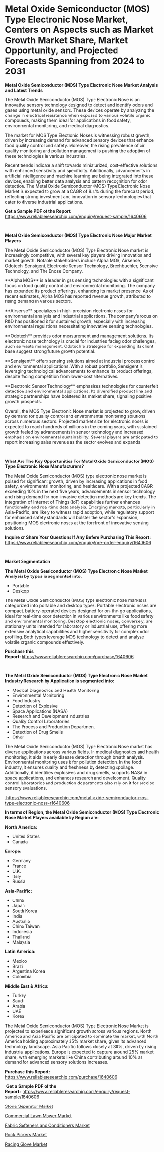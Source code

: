 <p><h1>Metal Oxide Semiconductor (MOS) Type Electronic Nose Market, Centers on Aspects such as Market Growth Market Share, Market Opportunity, and Projected Forecasts Spanning from 2024 to 2031</h1></p><p><strong>Metal Oxide Semiconductor (MOS) Type Electronic Nose Market Analysis and Latest Trends</strong></p>
<p><p>The Metal Oxide Semiconductor (MOS) Type Electronic Nose is an innovative sensory technology designed to detect and identify odors and gases using metal oxide sensors. These devices operate by analyzing the change in electrical resistance when exposed to various volatile organic compounds, making them ideal for applications in food safety, environmental monitoring, and medical diagnostics.</p><p>The market for MOS Type Electronic Noses is witnessing robust growth, driven by increasing demand for advanced sensory devices that enhance food quality control and safety. Moreover, the rising prevalence of air quality monitoring and pollution management is pushing the adoption of these technologies in various industries. </p><p>Recent trends indicate a shift towards miniaturized, cost-effective solutions with enhanced sensitivity and specificity. Additionally, advancements in artificial intelligence and machine learning are being integrated into these devices, enabling better data analysis and pattern recognition for odor detection. The Metal Oxide Semiconductor (MOS) Type Electronic Nose Market is expected to grow at a CAGR of 8.4% during the forecast period, reflecting strong investment and innovation in sensory technologies that cater to diverse industrial applications.</p></p>
<p><strong>Get a Sample PDF of the Report:&nbsp;</strong> <a href="https://www.reliableresearchiq.com/enquiry/request-sample/1640606?utm_campaign=1141&utm_medium=2&utm_source=Github&utm_content=ia&utm_term=25092024&utm_id=metal-oxide-semiconductor-mos-type-electronic-nose">https://www.reliableresearchiq.com/enquiry/request-sample/1640606</a></p>
<p>&nbsp;</p>
<p><strong>Metal Oxide Semiconductor (MOS) Type Electronic Nose Major Market Players</strong></p>
<p><p>The Metal Oxide Semiconductor (MOS) Type Electronic Nose market is increasingly competitive, with several key players driving innovation and market growth. Notable stakeholders include Alpha MOS, Airsense, Odotech, Sensigent, Electronic Sensor Technology, Brechbuehler, Scensive Technology, and The Enose Company.</p><p>**Alpha MOS** is a leader in gas sensing technologies with a significant focus on food quality control and environmental monitoring. The company has expanded its product offerings, enhancing its market presence. As of recent estimates, Alpha MOS has reported revenue growth, attributed to rising demand in various sectors.</p><p>**Airsense** specializes in high-precision electronic noses for environmental analysis and industrial applications. The company’s focus on R&D has positioned it for sustained growth, especially with increasing environmental regulations necessitating innovative sensing technologies.</p><p>**Odotech** provides odor measurement and management solutions. Its electronic nose technology is crucial for industries facing odor challenges, such as waste management. Odotech's strategies for expanding its client base suggest strong future growth potential.</p><p>**Sensigent** offers sensing solutions aimed at industrial process control and environmental applications. With a robust portfolio, Sensigent is leveraging technological advancements to enhance its product offerings, despite facing competition from lower-cost alternatives.</p><p>**Electronic Sensor Technology** emphasizes technologies for counterfeit detection and environmental applications. Its diversified product line and strategic partnerships have bolstered its market share, signaling positive growth prospects.</p><p>Overall, the MOS Type Electronic Nose market is projected to grow, driven by demand for quality control and environmental monitoring solutions across numerous sectors. Projected market size for electronic noses is expected to reach hundreds of millions in the coming years, with sustained growth fueled by advancements in sensor technology and increased emphasis on environmental sustainability. Several players are anticipated to report increasing sales revenue as the sector evolves and expands.</p></p>
<p>&nbsp;</p>
<p><strong>What Are The Key Opportunities For Metal Oxide Semiconductor (MOS) Type Electronic Nose Manufacturers?</strong></p>
<p><p>The Metal Oxide Semiconductor (MOS) type electronic nose market is poised for significant growth, driven by increasing applications in food safety, environmental monitoring, and healthcare. With a projected CAGR exceeding 10% in the next five years, advancements in sensor technology and rising demand for non-invasive detection methods are key trends. The integration of Internet of Things (IoT) capabilities further enhances functionality and real-time data analysis. Emerging markets, particularly in Asia-Pacific, are likely to witness rapid adoption, while regulatory support for enhanced safety standards will bolster the sector's expansion, positioning MOS electronic noses at the forefront of innovative sensing solutions.</p></p>
<p><strong>Inquire or Share Your Questions If Any Before Purchasing This Report:</strong> <a href="https://www.reliableresearchiq.com/enquiry/pre-order-enquiry/1640606?utm_campaign=1141&utm_medium=2&utm_source=Github&utm_content=ia&utm_term=25092024&utm_id=metal-oxide-semiconductor-mos-type-electronic-nose">https://www.reliableresearchiq.com/enquiry/pre-order-enquiry/1640606</a></p>
<p>&nbsp;</p>
<p><strong>Market Segmentation</strong></p>
<p><strong>The Metal Oxide Semiconductor (MOS) Type Electronic Nose Market Analysis by types is segmented into:</strong></p>
<p><ul><li>Portable</li><li>Desktop</li></ul></p>
<p><p>The Metal Oxide Semiconductor (MOS) type electronic nose market is categorized into portable and desktop types. Portable electronic noses are compact, battery-operated devices designed for on-the-go applications, ideal for real-time odor detection in various environments like food safety and environmental monitoring. Desktop electronic noses, conversely, are stationary units intended for laboratory or industrial use, offering more extensive analytical capabilities and higher sensitivity for complex odor profiling. Both types leverage MOS technology to detect and analyze volatile organic compounds effectively.</p></p>
<p><strong>Purchase this Report:&nbsp;</strong><a href="https://www.reliableresearchiq.com/purchase/1640606?utm_campaign=1141&utm_medium=2&utm_source=Github&utm_content=ia&utm_term=25092024&utm_id=metal-oxide-semiconductor-mos-type-electronic-nose">https://www.reliableresearchiq.com/purchase/1640606</a></p>
<p>&nbsp;</p>
<p><strong>The Metal Oxide Semiconductor (MOS) Type Electronic Nose Market Industry Research by Application is segmented into:</strong></p>
<p><ul><li>Medical Diagnostics and Health Monitoring</li><li>Environmental Monitoring</li><li>Food Industry</li><li>Detection of Explosive</li><li>Space Applications (NASA)</li><li>Research and Development Industries</li><li>Quality Control Laboratories</li><li>The Process and Production Department</li><li>Detection of Drug Smells</li><li>Other</li></ul></p>
<p><p>The Metal Oxide Semiconductor (MOS) Type Electronic Nose market has diverse applications across various fields. In medical diagnostics and health monitoring, it aids in early disease detection through breath analysis. Environmental monitoring uses it for pollution detection. In the food industry, it ensures quality and freshness by detecting spoilage. Additionally, it identifies explosives and drug smells, supports NASA in space applications, and enhances research and development. Quality control laboratories and production departments also rely on it for precise sensory evaluations.</p></p>
<p><a href="https://www.reliableresearchiq.com/metal-oxide-semiconductor-mos-type-electronic-nose-r1640606?utm_campaign=1141&utm_medium=2&utm_source=Github&utm_content=ia&utm_term=25092024&utm_id=metal-oxide-semiconductor-mos-type-electronic-nose">&nbsp;https://www.reliableresearchiq.com/metal-oxide-semiconductor-mos-type-electronic-nose-r1640606</a></p>
<p><strong>In terms of Region, the Metal Oxide Semiconductor (MOS) Type Electronic Nose Market Players available by Region are:</strong></p>
<p>
    <p> <strong> North America: </strong>
        <ul>
            <li>United States</li>
            <li>Canada</li>
        </ul>
        </p> 
    <p> <strong> Europe: </strong>
        <ul>
            <li>Germany</li>
            <li>France</li>
            <li>U.K.</li>
            <li>Italy</li>
            <li>Russia</li>
        </ul>
        </p> 
    <p> <strong> Asia-Pacific: </strong>
        <ul>
            <li>China</li>
            <li>Japan</li>
            <li>South Korea</li>
            <li>India</li>
            <li>Australia</li>
            <li>China Taiwan</li>
            <li>Indonesia</li>
            <li>Thailand</li>
            <li>Malaysia</li>
        </ul>
        </p> 
    <p> <strong> Latin America: </strong>
        <ul>
            <li>Mexico</li>
            <li>Brazil</li>
            <li>Argentina Korea</li>
            <li>Colombia</li>
        </ul>
        </p> 
    <p> <strong> Middle East & Africa: </strong>
        <ul>
            <li>Turkey</li>
            <li>Saudi</li>
            <li>Arabia</li>
            <li>UAE</li>
            <li>Korea</li>
        </ul>
    </p>
    </p>
<p><p>The Metal Oxide Semiconductor (MOS) Type Electronic Nose Market is projected to experience significant growth across various regions. North America and Asia Pacific are anticipated to dominate the market, with North America holding approximately 35% market share, given its advanced technology landscape. Asia Pacific follows closely at 30%, driven by rising industrial applications. Europe is expected to capture around 25% market share, with emerging markets like China contributing around 10% as demand for advanced sensory solutions increases.</p></p>
<p><strong>Purchase this Report: </strong><a href="https://www.reliableresearchiq.com/purchase/1640606?utm_campaign=1141&utm_medium=2&utm_source=Github&utm_content=ia&utm_term=25092024&utm_id=metal-oxide-semiconductor-mos-type-electronic-nose">https://www.reliableresearchiq.com/purchase/1640606</a></p>
<p>&nbsp;<strong>Get a Sample PDF of the Report:&nbsp;&nbsp;</strong><a href="https://www.reliableresearchiq.com/enquiry/request-sample/1640606?utm_campaign=1141&utm_medium=2&utm_source=Github&utm_content=ia&utm_term=25092024&utm_id=metal-oxide-semiconductor-mos-type-electronic-nose">https://www.reliableresearchiq.com/enquiry/request-sample/1640606</a></p>
<p><strong></strong></p>
<p><p><a href="https://www.linkedin.com/pulse/global-stone-separator-market-trends-analysis-future-growth-kimzc?utm_campaign=1141&utm_medium=2&utm_source=Github&utm_content=ia&utm_term=25092024&utm_id=metal-oxide-semiconductor-mos-type-electronic-nose">Stone Separator Market</a></p><p><a href="https://www.linkedin.com/pulse/commercial-lawn-mower-industry-insights-report-analyzing-market-3omue?utm_campaign=1141&utm_medium=2&utm_source=Github&utm_content=ia&utm_term=25092024&utm_id=metal-oxide-semiconductor-mos-type-electronic-nose">Commercial Lawn Mower Market</a></p><p><a href="https://issuu.com/reportprime-2/docs/fabric-softeners-and-conditioners-m_3cf513732d3c0e?utm_campaign=1141&utm_medium=2&utm_source=Github&utm_content=ia&utm_term=25092024&utm_id=metal-oxide-semiconductor-mos-type-electronic-nose">Fabric Softeners and Conditioners Market</a></p><p><a href="https://www.linkedin.com/pulse/rock-pickers-market-size-growth-industry-analysis-segmentation-8lfpc?utm_campaign=1141&utm_medium=2&utm_source=Github&utm_content=ia&utm_term=25092024&utm_id=metal-oxide-semiconductor-mos-type-electronic-nose">Rock Pickers Market</a></p><p><a href="https://issuu.com/reportprime-2/docs/racing-glove-market-size-2030.pptx_2df46e4fdfabac?utm_campaign=1141&utm_medium=2&utm_source=Github&utm_content=ia&utm_term=25092024&utm_id=metal-oxide-semiconductor-mos-type-electronic-nose">Racing Glove Market</a></p></p>